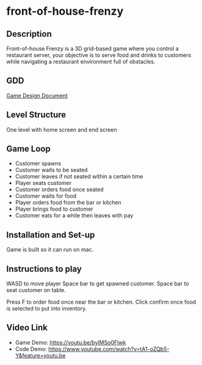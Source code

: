 # front-of-house-frenzy

## Description
Front-of-house Frenzy is a 3D grid-based game where you control a restaurant server, your objective is to serve food and drinks to customers while navigating a restaurant environment full of obstacles. 

## GDD 
[Game Design Document](https://github.com/woodRock/front-of-house-frenzy/blob/master/FoHF_GDD.pdf)

## Level Structure
One level with home screen and end screen

## Game Loop
- Customer spawns
- Customer waits to be seated
- Customer leaves if not seated within a certain time
- Player seats customer 
- Customer orders food once seated
- Customer waits for food
- Player orders food from the bar or kitchen
- Player brings food to customer
- Customer eats for a while then leaves with pay 

## Installation and Set-up
Game is built so it can run on mac. 

## Instructions to play
WASD to move player
Space bar to get spawned customer.
Space bar to seat customer on table.

Press F to order food once near the bar or kitchen.
Click confirm once food is selected to put into inventory.

## Video Link
- Game Demo: https://youtu.be/bylMSo0Flwk
- Code Demo: https://www.youtube.com/watch?v=tA1-oZQb5-Y&feature=youtu.be
